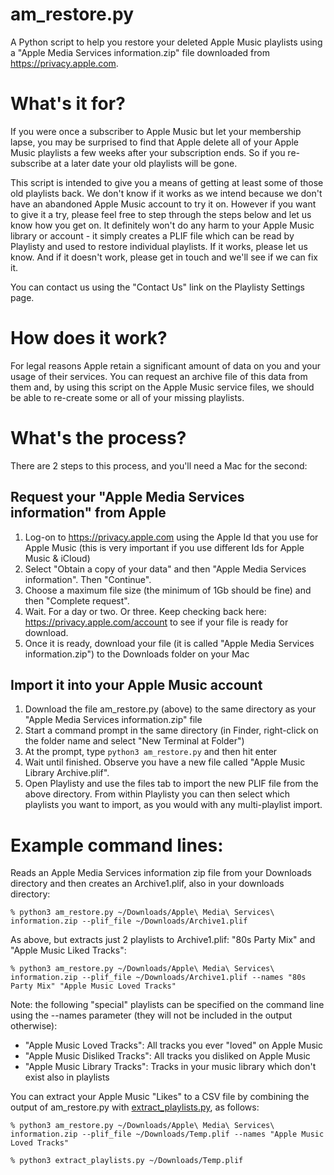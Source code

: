 # am_restore.py
A Python script to help you restore your deleted Apple Music playlists using a "Apple Media Services information.zip" file downloaded from https://privacy.apple.com.

# What's it for?
If you were once a subscriber to Apple Music but let your membership lapse, you may be surprised to find that Apple delete all of your Apple Music playlists a few weeks after your subscription ends. So if you re-subscribe at a later date your old playlists will be gone.

This script is intended to give you a means of getting at least some of those old playlists back. We don't know if it works as we intend because we don't have an abandoned Apple Music account to try it on. However if you want to give it a try, please feel free to step through the steps below and let us know how you get on. It definitely won't do any harm to your Apple Music library or account - it simply creates a PLIF file which can be read by Playlisty and used to restore individual playlists. If it works, please let us know. And if it doesn't work, please get in touch and we'll see if we can fix it.

You can contact us using the "Contact Us" link on the Playlisty Settings page.

# How does it work?
For legal reasons Apple retain a significant amount of data on you and your usage of their services. You can request an archive file of this data from them and, by using this script on the Apple Music service files, we should be able to re-create some or all of your missing playlists.

# What's the process?
There are 2 steps to this process, and you'll need a Mac for the second:

## Request your "Apple Media Services information" from Apple
1. Log-on to https://privacy.apple.com using the Apple Id that you use for Apple Music (this is very important if you use different Ids for Apple Music & iCloud)
2. Select "Obtain a copy of your data" and then "Apple Media Services information". Then "Continue".
3. Choose a maximum file size (the minimum of 1Gb should be fine) and then "Complete request".
4. Wait. For a day or two. Or three. Keep checking back here: https://privacy.apple.com/account to see if your file is ready for download.
5. Once it is ready, download your file (it is called "Apple Media Services information.zip") to the Downloads folder on your Mac

## Import it into your Apple Music account
1. Download the file am_restore.py (above) to the same directory as your "Apple Media Services information.zip" file
2. Start a command prompt in the same directory (in Finder, right-click on the folder name and select "New Terminal at Folder")
3. At the prompt, type `python3 am_restore.py` and then hit enter
4. Wait until finished. Observe you have a new file called "Apple Music Library Archive.plif".
5. Open Playlisty and use the files tab to import the new PLIF file from the above directory. From within Playlisty you can then select which playlists you want to import, as you would with any multi-playlist import.

# Example command lines:
Reads an Apple Media Services information zip file from your Downloads directory and then creates an Archive1.plif, also in your downloads directory:

`% python3 am_restore.py ~/Downloads/Apple\ Media\ Services\ information.zip --plif_file ~/Downloads/Archive1.plif`

As above, but extracts just 2 playlists to Archive1.plif: "80s Party Mix" and "Apple Music Liked Tracks":

`% python3 am_restore.py ~/Downloads/Apple\ Media\ Services\ information.zip --plif_file ~/Downloads/Archive1.plif --names "80s Party Mix" "Apple Music Loved Tracks"`

Note: the following "special" playlists can be specified on the command line using the --names parameter (they will not be included in the output otherwise):
- "Apple Music Loved Tracks": All tracks you ever "loved" on Apple Music
- "Apple Music Disliked Tracks": All tracks you disliked on Apple Music
- "Apple Music Library Tracks": Tracks in your music library which don't exist also in playlists

You can extract your Apple Music "Likes" to a CSV file by combining the output of am_restore.py with [extract_playlists.py](https://github.com/playlisty/extract_playlists), as follows:

`% python3 am_restore.py ~/Downloads/Apple\ Media\ Services\ information.zip --plif_file ~/Downloads/Temp.plif --names "Apple Music Loved Tracks"`

`% python3 extract_playlists.py ~/Downloads/Temp.plif`

